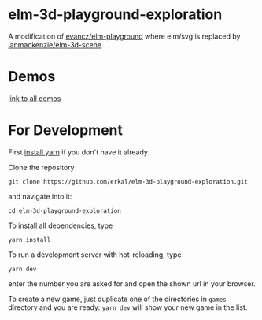 # elm-3d-playground-exploration

A modification of [evancz/elm-playground](https://package.elm-lang.org/packages/evancz/elm-playground/latest/) where elm/svg is replaced by [ianmackenzie/elm-3d-scene](https://package.elm-lang.org/packages/ianmackenzie/elm-3d-scene/latest/).

# Demos
[link to all demos](https://github.com/erkal/elm-3d-playground-exploration/blob/main/DEMOS.md)

# For Development 
First [install yarn](https://classic.yarnpkg.com/en/docs/install/#mac-stable) if you don't have it already.

Clone the repository
```
git clone https://github.com/erkal/elm-3d-playground-exploration.git
```
and navigate into it:
```
cd elm-3d-playground-exploration
```

To install all dependencies, type
```
yarn install
```

To run a development server with hot-reloading, type
```
yarn dev
```
enter the number you are asked for and open the shown url in your browser.

To create a new game, just duplicate one of the directories in `games` directory and you are ready: `yarn dev` will show your new game in the list.
